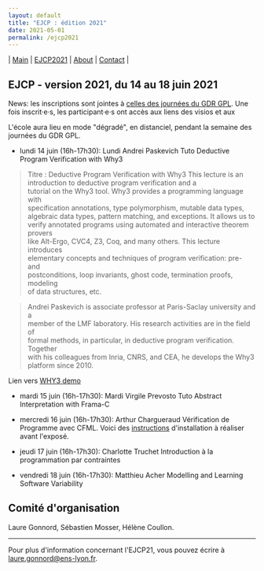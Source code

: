 ```yaml
---
layout: default
title: "EJCP : édition 2021"
date: 2021-05-01
permalink: /ejcp2021
---
```


| [Main](./index) | [EJCP2021](./ejcp2021) | [About](./about) | [Contact](./contact) |



## EJCP - version 2021, du 14 au 18 juin 2021

News: les inscriptions sont jointes à [celles des journées du GDR GPL](https://gdr-gpl-2021.sciencesconf.org/). Une fois inscrit·e·s, les participant·e·s ont accès aux liens des visios et aux 

L'école aura lieu en mode "dégradé", en distanciel, pendant la semaine des journées du GDR GPL. 
* lundi 14 juin (16h-17h30): Lundi Andrei Paskevich Tuto Deductive Program Verification with Why3

>   Titre : Deductive Program Verification with Why3 
>   This lecture is an introduction to deductive program verification and a     
>   tutorial on the Why3 tool. Why3 provides a programming language with         
>   specification annotations, type polymorphism, mutable data types,            
>   algebraic data types, pattern matching, and exceptions. It allows us to      
>   verify annotated programs using automated and interactive theorem provers    
>   like Alt-Ergo, CVC4, Z3, Coq, and many others. This lecture introduces       
>   elementary concepts and techniques of program verification: pre- and         
>   postconditions, loop invariants, ghost code, termination proofs, modeling    
>   of data structures, etc.                                                     

>   Andrei Paskevich is associate professor at Paris-Saclay university and a     
>   member of the LMF laboratory. His research activities are in the field of    
>   formal methods, in particular, in deductive program verification. Together   
>   with his colleagues from Inria, CNRS, and CEA, he develops the Why3          
>   platform since 2010. 

Lien vers [WHY3 demo](http://why3.lri.fr/ejcp-2021/)

* mardi 15 juin (16h-17h30): Mardi Virgile Prevosto Tuto Abstract Interpretation with Frama-C 



* mercredi 16 juin (16h-17h30): Arthur Chargueraud Vérification de Programme avec CFML. Voici des [instructions](./chargueraud_ejcp_instructions.txt) d'installation
à réaliser avant l'exposé.


* jeudi 17 juin (16h-17h30): Charlotte Truchet Introduction à la programmation par contraintes

* vendredi 18 juin (16h-17h30): Matthieu Acher Modelling and Learning Software Variability


## Comité d'organisation

Laure Gonnord, Sébastien Mosser, Hélène Coullon.

---
Pour plus d'information concernant l'EJCP21, vous pouvez écrire à
 [laure.gonnord@ens-lyon.fr](mailto:laure.gonnord@ens-lyon.fr).

